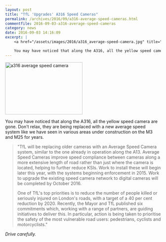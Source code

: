 ```yaml
---
layout: post
title: "TfL 'Upgrades' A316 Speed Cameras"
permalink: /archives/2016/09/a316-average-speed-cameras.html
commentfile: 2016-09-03-a316-average-speed-cameras
category: news
date: 2016-09-03 14:16:09
excerpt: |
    <a href="/assets/images/2016/a316_average-speed-camera.jpg" title="See larger version of - a316 average speed camera"><img src="/assets/images/2016/a316_average-speed-camera_thumb.jpg" width="150" height="101" alt="a316 average speed camera" class="photo right" /></a>

    You may have noticed that along the A316, all the yellow speed camera are gone.  Don't relax, they are being replaced with a new average speed system like we have seen in various areas under construction on the M3 and M25 for years.
---
```


<a href="/assets/images/2016/a316_average-speed-camera.jpg" title="See larger version of - a316 average speed camera"><img src="/assets/images/2016/a316_average-speed-camera_thumb.jpg" width="250" height="169" alt="a316 average speed camera" class="photo right" /></a>

You may have noticed that along the A316, all the yellow speed camera are gone. Don't relax, they are being replaced with a new average speed system like we have seen in various areas under construction on the M3 and M25 for years.

> "TfL will be replacing older cameras with an Average Speed Camera system, similar to the one already in operation along the A13. Average Speed Cameras improve speed compliance between cameras along a more extensive length of road rather than just where the camera is located, helping to further reduce KSIs. Work to install these will begin later this year, with the systems beginning enforcement in 2015. Work to upgrade the existing speed camera network to digital cameras will be completed by October 2016.
> 
>  One of TfL's top priorities is to reduce the number of people killed or seriously injured on London's roads, with a target of a 40 per cent reduction by 2020. Recently, the Mayor and TfL published six commitments which, working with a range of partners, are guiding initiatives to deliver this. In particular, action is being taken to prioritise the safety of the most vulnerable road users: pedestrians, cyclists and motorcyclists."
> 
 *Drive carefully.*

